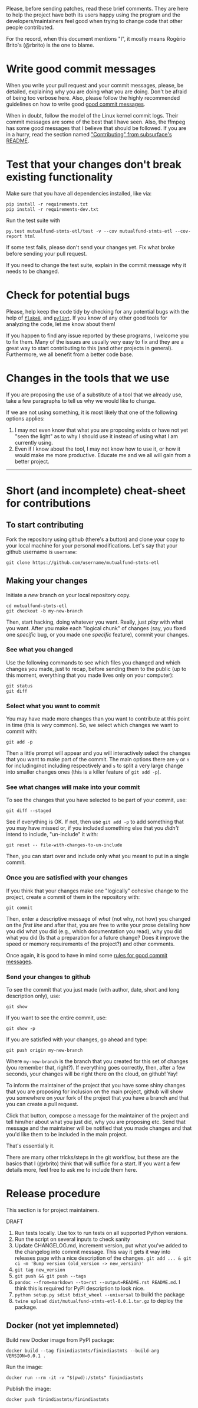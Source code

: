 Please, before sending patches, read these brief comments. They are here to
help the project have both its users happy using the program and the
developers/maintainers feel good when trying to change code that other
people contributed.

For the record, when this document mentions "I", it mostly means Rogério
Brito's (@rbrito) is the one to blame.

# Write good commit messages

When you write your pull request and your commit messages, please, be
detailed, explaining why you are doing what you are doing. Don't be afraid
of being too verbose here.  Also, please follow the highly recommended
guidelines on how to write good [good commit messages][commit-msgs].

When in doubt, follow the model of the Linux kernel commit logs. Their
commit messages are some of the best that I have seen. Also, the ffmpeg has
some good messages that I believe that should be followed. If you are in a
hurry, read the section named
["Contributing" from subsurface's README][contributing].

[commit-msgs]: https://robots.thoughtbot.com/5-useful-tips-for-a-better-commit-message
[contributing]: https://github.com/torvalds/subsurface/blob/master/README#L71-L114


# Test that your changes don't break existing functionality

Make sure that you have all dependencies installed, like via:

    pip install -r requirements.txt
    pip install -r requirements-dev.txt

Run the test suite with

    py.test mutualfund-stmts-etl/test -v --cov mutualfund-stmts-etl --cov-report html

If some test fails, please don't send your changes yet. Fix what broke
before sending your pull request.

If you need to change the test suite, explain in the commit message why it
needs to be changed.


# Check for potential bugs

Please, help keep the code tidy by checking for any potential bugs with the
help of [`flake8`][flake8], and [`pylint`][pylint].  If you know of any
other good tools for analyzing the code, let me know about them!

[flake8]: https://pypi.python.org/pypi/flake8
[pylint]: https://pypi.python.org/pypi/pylint

If you happen to find any issue reported by these programs, I welcome you to
fix them.  Many of the issues are usually very easy to fix and they are a
great way to start contributing to this (and other projects in general).
Furthermore, we all benefit from a better code base.

# Changes in the tools that we use

If you are proposing the use of a substitute of a tool that we already use,
take a few paragraphs to tell us why we would like to change.

If we are not using something, it is most likely that one of the following
options applies:

1. I may not even know that what you are proposing exists or have
   not yet "seen the light" as to why I should use it instead of using what
   I am currently using.
2. Even if I know about the tool, I may not know how to use it, or how it
   would make me more productive.  Educate me and we all will gain from a
   better project.

----

# Short (and incomplete) cheat-sheet for contributions

## To start contributing

Fork the repository using github (there's a button) and clone *your* copy to
your local machine for your personal modifications. Let's say that your
github username is `username`:

```
git clone https://github.com/username/mutualfund-stmts-etl
```

## Making your changes

Initiate a *new* branch on your local repository copy.

```
cd mutualfund-stmts-etl
git checkout -b my-new-branch
```

Then, start hacking, doing whatever you want. Really, just *play* with what
you want. After you make each "logical chunk" of changes (say, you fixed one
*specific* bug, or you made one *specific* feature), commit your changes.

### See what you changed

Use the following commands to see which files you changed and which changes
you made, just to recap, before sending them to the public (up to this
moment, everything that you made lives only on your computer):

```
git status
git diff
```

### Select what you want to commit

You may have made more changes than you want to contribute at this point in
time (this is *very* common). So, we select which changes we want to commit
with:

```
git add -p
```

Then a little prompt will appear and you will interactively select the
changes that you want to make part of the commit. The main options there are
`y` or `n` for including/not including respectively and `s` to split a very
large change into smaller changes ones (this is a killer feature of `git add
-p`).

### See what changes will make into your commit

To see the changes that you have selected to be part of your commit, use:

```
git diff --staged
```

See if everything is OK. If not, then use `git add -p` to add something that
you may have missed or, if you included something else that you *didn't*
intend to include, "un-include" it with:

```
git reset -- file-with-changes-to-un-include
```

Then, you can start over and include only what you meant to put in a single
commit.

### Once you are satisfied with your changes

If you think that your changes make one "logically" cohesive change to the
project, create a commit of them in the repository with:

```
git commit
```

Then, enter a descriptive message of *what* (not why, not how) you changed
on the *first line* and after that, you are free to write your prose
detailing how you did what you did (e.g., which documentation you read), why
you did what you did (Is that a preparation for a future change? Does it
improve the speed or memory requirements of the project?) and other
comments.

Once again, it is good to have in mind some
[rules for good commit messages][commit-msgs].

### Send your changes to github

To see the commit that you just made (with author, date, short and long
description only), use:

```
git show
```

If you want to see the entire commit, use:

```
git show -p
```

If you are satisfied with your changes, go ahead and type:

```
git push origin my-new-branch
```

Where `my-new-branch` is the branch that you created for this set of changes
(you remember that, right?). If everything goes correctly, then, after a few
seconds, your changes will be right there on the cloud, on github! Yay!

To inform the maintainer of the project that you have some shiny changes
that you are proposing for inclusion on the main project, github will show
you somewhere on *your* fork of the project that you have a branch and that
you can create a pull request.

Click that button, compose a message for the maintainer of the project and
tell him/her about what you just did, why you are proposing etc. Send that
message and the maintainer will be notified that you made changes and that
you'd like them to be included in the main project.

That's essentially it.

There are many other tricks/steps in the git workflow, but these are the
basics that I (@rbrito) think that will suffice for a start.  If you want a
few details more, feel free to ask me to include them here.

# Release procedure

This section is for project maintainers.

DRAFT

1. Run tests locally. Use tox to run tests on all supported Python versions.
2. Run the script on several inputs to check sanity
3. Update CHANGELOG.md, increment version, put what you've added to the
   changelog into commit message. This way it gets it way into releases page
   with a nice description of the changes.
   `git add ... & git ci -m 'Bump version (old_version -> new_version)'`
4. `git tag new_version`
5. `git push && git push --tags`
6. `pandoc --from=markdown --to=rst --output=README.rst README.md`.
   I think this is required for PyPI description to look nice.
7. `python setup.py sdist bdist_wheel --universal` to build the package
8. `twine upload dist/mutualfund-stmts-etl-0.0.1.tar.gz` to deploy the package.

## Docker (not yet implemneted)

Build new Docker image from PyPI package:

```
docker build --tag finindiastmts/finindiastmts --build-arg VERSION=0.0.1 .
```

Run the image:
```
docker run --rm -it -v "$(pwd):/stmts" finindiastmts 
```

Publish the image:
```
docker push finindiastmts/finindiastmts
```
